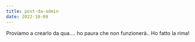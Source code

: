 ```yaml
---
title: post-da-admin
date: 2022-10-09
---
```

Proviamo a crearlo da qua.... ho paura che non funzionerà..
Ho fatto la rima!
